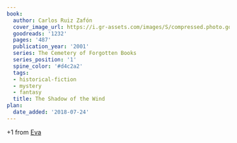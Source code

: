 ```yaml
---
book:
  author: Carlos Ruiz Zafón
  cover_image_url: https://i.gr-assets.com/images/S/compressed.photo.goodreads.com/books/1587514298l/1232._SX98_.jpg
  goodreads: '1232'
  pages: '487'
  publication_year: '2001'
  series: The Cemetery of Forgotten Books
  series_position: '1'
  spine_color: '#d4c2a2'
  tags:
  - historical-fiction
  - mystery
  - fantasy
  title: The Shadow of the Wind
plan:
  date_added: '2018-07-24'
---
```


+1 from [Eva](https://literatur.social/@Columbia/104231503798477025)
